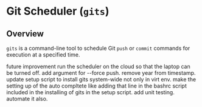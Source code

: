 # Git Scheduler (`gits`)

## Overview
`gits` is a command-line tool to schedule Git `push` or `commit` commands for execution at a specified time.

future improvement
run the scheduler on the cloud so that the laptop can be turned off.
add argument for --force push.
remove year from timestamp.
update setup script to install gits system-wide not only in virt env.
make the setting up of the auto compltete like adding that line in the bashrc script included in the installing of gits in the setup script. 
add unit testing. automate it also.